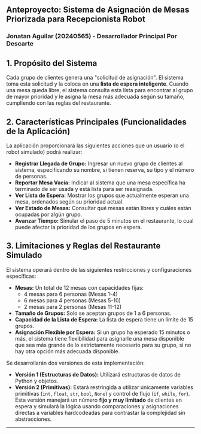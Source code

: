 ## Anteproyecto: Sistema de Asignación de Mesas Priorizada para Recepcionista Robot
### Jonatan Aguilar (20240565) - Desarrollador Principal Por Descarte

## 1. Propósito del Sistema
Cada grupo de clientes genera una "solicitud de asignación". El sistema toma esta solicitud y la coloca en una **lista de espera inteligente**. Cuando una mesa queda libre, el sistema consulta esta lista para encontrar al grupo de mayor prioridad y le asigna la mesa más adecuada según su tamaño, cumpliendo con las reglas del restaurante.

## 2. Características Principales (Funcionalidades de la Aplicación)

La aplicación proporcionará las siguientes acciones que un usuario (o el robot simulado) podrá realizar:

*   **Registrar Llegada de Grupo:** Ingresar un nuevo grupo de clientes al sistema, especificando su nombre, si tienen reserva, su tipo y el número de personas.
*   **Reportar Mesa Vacía:** Indicar al sistema que una mesa específica ha terminado de ser usada y está lista para ser reasignada.
*   **Ver Lista de Espera:** Mostrar los grupos que actualmente esperan una mesa, ordenados según su prioridad actual.
*   **Ver Estado de Mesas:** Consultar qué mesas están libres y cuáles están ocupadas por algún grupo.
*   **Avanzar Tiempo:** Simular el paso de 5 minutos en el restaurante, lo cual puede afectar la prioridad de los grupos en espera.

## 3. Limitaciones y Reglas del Restaurante Simulado

El sistema operará dentro de las siguientes restricciones y configuraciones específicas:

*   **Mesas:** Un total de 12 mesas con capacidades fijas:
    *   4 mesas para 6 personas (Mesas 1-4)
    *   6 mesas para 4 personas (Mesas 5-10)
    *   2 mesas para 2 personas (Mesas 11-12)
*   **Tamaño de Grupos:** Solo se aceptan grupos de 1 a 6 personas.
*   **Capacidad de la Lista de Espera:** La lista de espera tiene un límite de 15 grupos.
*   **Asignación Flexible por Espera:** Si un grupo ha esperado 15 minutos o más, el sistema tiene flexibilidad para asignarle una mesa disponible que sea más grande de lo estrictamente necesario para su grupo, si no hay otra opción más adecuada disponible.

Se desarrollarán dos versiones de esta implementación:
*   **Versión 1 (Estructuras de Datos):** Utilizará estructuras de datos de Python y objetos. 
*   **Versión 2 (Primitivas):** Estará restringida a utilizar únicamente variables primitivas (`int`, `float`, `str`, `bool`, `None`) y control de flujo (`if`, `while`, `for`). Esta versión manejará un número **fijo y muy limitado** de clientes en espera y simulará la lógica usando comparaciones y asignaciones directas a variables hardcodeadas para contrastar la complejidad sin abstracciones.
---